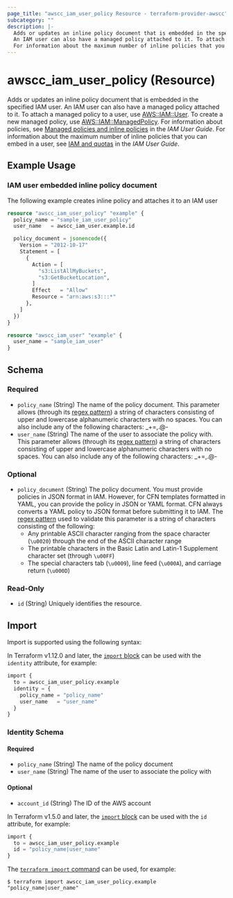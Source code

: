 ```yaml
---
page_title: "awscc_iam_user_policy Resource - terraform-provider-awscc"
subcategory: ""
description: |-
  Adds or updates an inline policy document that is embedded in the specified IAM user.
  An IAM user can also have a managed policy attached to it. To attach a managed policy to a user, use AWS::IAM::User https://docs.aws.amazon.com/AWSCloudFormation/latest/UserGuide/aws-properties-iam-user.html. To create a new managed policy, use AWS::IAM::ManagedPolicy https://docs.aws.amazon.com/AWSCloudFormation/latest/UserGuide/aws-resource-iam-managedpolicy.html. For information about policies, see Managed policies and inline policies https://docs.aws.amazon.com/IAM/latest/UserGuide/policies-managed-vs-inline.html in the IAM User Guide.
  For information about the maximum number of inline policies that you can embed in a user, see IAM and quotas https://docs.aws.amazon.com/IAM/latest/UserGuide/reference_iam-quotas.html in the IAM User Guide.
---
```


# awscc_iam_user_policy (Resource)

Adds or updates an inline policy document that is embedded in the specified IAM user.
 An IAM user can also have a managed policy attached to it. To attach a managed policy to a user, use [AWS::IAM::User](https://docs.aws.amazon.com/AWSCloudFormation/latest/UserGuide/aws-properties-iam-user.html). To create a new managed policy, use [AWS::IAM::ManagedPolicy](https://docs.aws.amazon.com/AWSCloudFormation/latest/UserGuide/aws-resource-iam-managedpolicy.html). For information about policies, see [Managed policies and inline policies](https://docs.aws.amazon.com/IAM/latest/UserGuide/policies-managed-vs-inline.html) in the *IAM User Guide*.
 For information about the maximum number of inline policies that you can embed in a user, see [IAM and quotas](https://docs.aws.amazon.com/IAM/latest/UserGuide/reference_iam-quotas.html) in the *IAM User Guide*.

## Example Usage

### IAM user embedded inline policy document

The following example creates inline policy and attaches it to an IAM user

```terraform
resource "awscc_iam_user_policy" "example" {
  policy_name = "sample_iam_user_policy"
  user_name   = awscc_iam_user.example.id

  policy_document = jsonencode({
    Version = "2012-10-17"
    Statement = [
      {
        Action = [
          "s3:ListAllMyBuckets",
          "s3:GetBucketLocation",
        ]
        Effect   = "Allow"
        Resource = "arn:aws:s3:::*"
      },
    ]
  })
}

resource "awscc_iam_user" "example" {
  user_name = "sample_iam_user"
}
```

<!-- schema generated by tfplugindocs -->
## Schema

### Required

- `policy_name` (String) The name of the policy document.
 This parameter allows (through its [regex pattern](https://docs.aws.amazon.com/http://wikipedia.org/wiki/regex)) a string of characters consisting of upper and lowercase alphanumeric characters with no spaces. You can also include any of the following characters: _+=,.@-
- `user_name` (String) The name of the user to associate the policy with.
 This parameter allows (through its [regex pattern](https://docs.aws.amazon.com/http://wikipedia.org/wiki/regex)) a string of characters consisting of upper and lowercase alphanumeric characters with no spaces. You can also include any of the following characters: _+=,.@-

### Optional

- `policy_document` (String) The policy document.
 You must provide policies in JSON format in IAM. However, for CFN templates formatted in YAML, you can provide the policy in JSON or YAML format. CFN always converts a YAML policy to JSON format before submitting it to IAM.
 The [regex pattern](https://docs.aws.amazon.com/http://wikipedia.org/wiki/regex) used to validate this parameter is a string of characters consisting of the following:
  +  Any printable ASCII character ranging from the space character (``\u0020``) through the end of the ASCII character range
  +  The printable characters in the Basic Latin and Latin-1 Supplement character set (through ``\u00FF``)
  +  The special characters tab (``\u0009``), line feed (``\u000A``), and carriage return (``\u000D``)

### Read-Only

- `id` (String) Uniquely identifies the resource.

## Import

Import is supported using the following syntax:

In Terraform v1.12.0 and later, the [`import` block](https://developer.hashicorp.com/terraform/language/import) can be used with the `identity` attribute, for example:

```terraform
import {
  to = awscc_iam_user_policy.example
  identity = {
    policy_name = "policy_name"
    user_name   = "user_name"
  }
}
```

<!-- schema generated by tfplugindocs -->
### Identity Schema

#### Required

- `policy_name` (String) The name of the policy document
- `user_name` (String) The name of the user to associate the policy with

#### Optional

- `account_id` (String) The ID of the AWS account

In Terraform v1.5.0 and later, the [`import` block](https://developer.hashicorp.com/terraform/language/import) can be used with the `id` attribute, for example:

```terraform
import {
  to = awscc_iam_user_policy.example
  id = "policy_name|user_name"
}
```

The [`terraform import` command](https://developer.hashicorp.com/terraform/cli/commands/import) can be used, for example:

```shell
$ terraform import awscc_iam_user_policy.example "policy_name|user_name"
```